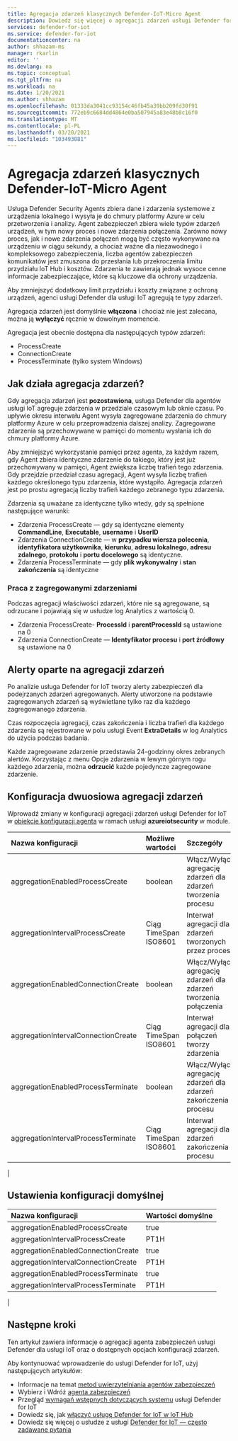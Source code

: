 ```yaml
---
title: Agregacja zdarzeń klasycznych Defender-IoT-Micro Agent
description: Dowiedz się więcej o agregacji zdarzeń usługi Defender for IoT.
services: defender-for-iot
ms.service: defender-for-iot
documentationcenter: na
author: shhazam-ms
manager: rkarlin
editor: ''
ms.devlang: na
ms.topic: conceptual
ms.tgt_pltfrm: na
ms.workload: na
ms.date: 1/20/2021
ms.author: shhazam
ms.openlocfilehash: 01333da3041cc93154c46fb45a39bb209fd30f91
ms.sourcegitcommit: 772eb9c6684dd4864e0ba507945a83e48b8c16f0
ms.translationtype: MT
ms.contentlocale: pl-PL
ms.lasthandoff: 03/20/2021
ms.locfileid: "103493081"
---
```

# <a name="defender-iot-micro-agent-classic-event-aggregation"></a>Agregacja zdarzeń klasycznych Defender-IoT-Micro Agent

Usługa Defender Security Agents zbiera dane i zdarzenia systemowe z urządzenia lokalnego i wysyła je do chmury platformy Azure w celu przetworzenia i analizy. Agent zabezpieczeń zbiera wiele typów zdarzeń urządzeń, w tym nowy proces i nowe zdarzenia połączenia. Zarówno nowy proces, jak i nowe zdarzenia połączeń mogą być często wykonywane na urządzeniu w ciągu sekundy, a chociaż ważne dla niezawodnego i kompleksowego zabezpieczenia, liczba agentów zabezpieczeń komunikatów jest zmuszona do przesłania lub przekroczenia limitu przydziału IoT Hub i kosztów. Zdarzenia te zawierają jednak wysoce cenne informacje zabezpieczające, które są kluczowe dla ochrony urządzenia.

Aby zmniejszyć dodatkowy limit przydziału i koszty związane z ochroną urządzeń, agenci usługi Defender dla usługi IoT agregują te typy zdarzeń.

Agregacja zdarzeń jest domyślnie **włączona** i chociaż nie jest zalecana, można ją **wyłączyć** ręcznie w dowolnym momencie.

Agregacja jest obecnie dostępna dla następujących typów zdarzeń:

* ProcessCreate
* ConnectionCreate
* ProcessTerminate (tylko system Windows)

## <a name="how-does-event-aggregation-work"></a>Jak działa agregacja zdarzeń?

Gdy agregacja zdarzeń jest **pozostawiona**, usługa Defender dla agentów usługi IoT agreguje zdarzenia w przedziale czasowym lub oknie czasu.
Po upływie okresu interwału Agent wysyła zagregowane zdarzenia do chmury platformy Azure w celu przeprowadzenia dalszej analizy.
Zagregowane zdarzenia są przechowywane w pamięci do momentu wysłania ich do chmury platformy Azure.

Aby zmniejszyć wykorzystanie pamięci przez agenta, za każdym razem, gdy Agent zbiera identyczne zdarzenie do takiego, który jest już przechowywany w pamięci, Agent zwiększa liczbę trafień tego zdarzenia. Gdy przejdzie przedział czasu agregacji, Agent wysyła liczbę trafień każdego określonego typu zdarzenia, które wystąpiło. Agregacja zdarzeń jest po prostu agregacją liczby trafień każdego zebranego typu zdarzenia.

Zdarzenia są uważane za identyczne tylko wtedy, gdy są spełnione następujące warunki:

* Zdarzenia ProcessCreate — gdy są identyczne elementy **CommandLine**, **Executable**, **username** i **UserID**
* Zdarzenia ConnectionCreate — w **przypadku wiersza polecenia**, **identyfikatora użytkownika**, **kierunku**, **adresu lokalnego**, **adresu zdalnego**, **protokołu** i **portu docelowego** są identyczne.
* Zdarzenia ProcessTerminate — gdy **plik wykonywalny** i **stan zakończenia** są identyczne

### <a name="working-with-aggregated-events"></a>Praca z zagregowanymi zdarzeniami

Podczas agregacji właściwości zdarzeń, które nie są agregowane, są odrzucane i pojawiają się w usłudze log Analytics z wartością 0.

* Zdarzenia ProcessCreate- **ProcessId** i **parentProcessId** są ustawione na 0
* Zdarzenia ConnectionCreate — **Identyfikator procesu** i **port źródłowy** są ustawione na 0

## <a name="event-aggregation-based-alerts"></a>Alerty oparte na agregacji zdarzeń

Po analizie usługa Defender for IoT tworzy alerty zabezpieczeń dla podejrzanych zdarzeń agregowanych. Alerty utworzone na podstawie zagregowanych zdarzeń są wyświetlane tylko raz dla każdego zagregowanego zdarzenia.

Czas rozpoczęcia agregacji, czas zakończenia i liczba trafień dla każdego zdarzenia są rejestrowane w polu usługi Event **ExtraDetails** w log Analytics do użycia podczas badania.

Każde zagregowane zdarzenie przedstawia 24-godzinny okres zebranych alertów. Korzystając z menu Opcje zdarzenia w lewym górnym rogu każdego zdarzenia, można **odrzucić** każde pojedyncze zagregowane zdarzenie.

## <a name="event-aggregation-twin-configuration"></a>Konfiguracja dwuosiowa agregacji zdarzeń

Wprowadź zmiany w konfiguracji agregacji zdarzeń usługi Defender for IoT w [obiekcie konfiguracji agenta](how-to-agent-configuration.md) w ramach usługi **azureiotsecurity** w module.

| Nazwa konfiguracji | Możliwe wartości | Szczegóły | Uwagi |
|:-----------|:---------------|:--------|:--------|
| aggregationEnabledProcessCreate | boolean | Włącz/Wyłącz agregację zdarzeń dla zdarzeń tworzenia procesu |
| aggregationIntervalProcessCreate | Ciąg TimeSpan ISO8601 | Interwał agregacji dla zdarzeń tworzonych przez proces |
| aggregationEnabledConnectionCreate | boolean| Włącz/Wyłącz agregację zdarzeń dla zdarzeń tworzenia połączenia |
| aggregationIntervalConnectionCreate | Ciąg TimeSpan ISO8601 | Interwał agregacji dla połączeń tworzy zdarzenia |
| aggregationEnabledProcessTerminate | boolean | Włącz/Wyłącz agregację zdarzeń dla zdarzeń zakończenia procesu | Tylko Windows|
| aggregationIntervalProcessTerminate | Ciąg TimeSpan ISO8601 | Interwał agregacji dla zdarzeń zakończenia procesu | Tylko Windows|
|

## <a name="default-configurations-settings"></a>Ustawienia konfiguracji domyślnej

| Nazwa konfiguracji | Wartości domyślne |
|:-----------|:---------------|
| aggregationEnabledProcessCreate | true |
| aggregationIntervalProcessCreate | PT1H|
| aggregationEnabledConnectionCreate | true |
| aggregationIntervalConnectionCreate | PT1H|
| aggregationEnabledProcessTerminate | true |
| aggregationIntervalProcessTerminate | PT1H|
|

## <a name="next-steps"></a>Następne kroki

Ten artykuł zawiera informacje o agregacji agenta zabezpieczeń usługi Defender dla usługi IoT oraz o dostępnych opcjach konfiguracji zdarzeń.

Aby kontynuować wprowadzenie do usługi Defender for IoT, użyj następujących artykułów:

- Informacje na temat [metod uwierzytelniania agentów zabezpieczeń](concept-security-agent-authentication-methods.md)
- Wybierz i Wdróż [agenta zabezpieczeń](how-to-deploy-agent.md)
- Przegląd [wymagań wstępnych dotyczących systemu](quickstart-system-prerequisites.md) usługi Defender for IoT
- Dowiedz się, jak [włączyć usługę Defender for IoT w IoT Hub](quickstart-onboard-iot-hub.md)
- Dowiedz się więcej o usłudze z usługi [Defender for IoT — często zadawane pytania](resources-frequently-asked-questions.md)
